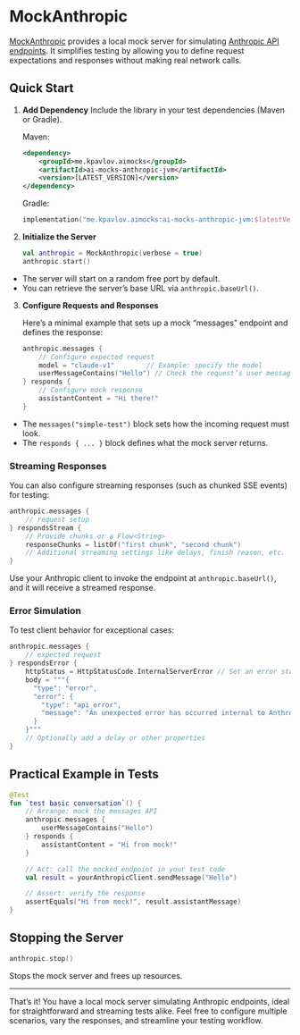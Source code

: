 # MockAnthropic

[MockAnthropic](src/commonMain/kotlin/me/kpavlov/aimocks/anthropic/MockAnthropic.kt) provides a local mock server for simulating [Anthropic API endpoints](https://docs.anthropic.com/en/api). It simplifies testing by allowing you to define request expectations and responses without making real network calls.

## Quick Start

1. **Add Dependency**
   Include the library in your test dependencies (Maven or Gradle).

    Maven:
    ```xml
    <dependency>
        <groupId>me.kpavlov.aimocks</groupId>
        <artifactId>ai-mocks-anthropic-jvm</artifactId>
        <version>[LATEST_VERSION]</version>
    </dependency>
    ```
   Gradle:
    ```kotlin
    implementation("me.kpavlov.aimocks:ai-mocks-anthropic-jvm:$latestVersion")
    ```

2. **Initialize the Server**
   ```kotlin
   val anthropic = MockAnthropic(verbose = true)
   anthropic.start()
   ```
  - The server will start on a random free port by default.
  - You can retrieve the server’s base URL via `anthropic.baseUrl()`.

3. **Configure Requests and Responses**

   Here’s a minimal example that sets up a mock “messages” endpoint and defines the response:

   ```kotlin
   anthropic.messages {
       // Configure expected request
       model = "claude-v1"        // Example: specify the model
       userMessageContains("Hello") // Check the request’s user message
   } responds {
       // Configure mock response
       assistantContent = "Hi there!"
   }
   ```

  - The `messages("simple-test")` block sets how the incoming request must look.
  - The `responds { ... }` block defines what the mock server returns.

### Streaming Responses

You can also configure streaming responses (such as chunked SSE events) for testing:

```kotlin
anthropic.messages {
    // request setup
} respondsStream {
    // Provide chunks or a Flow<String>
    responseChunks = listOf("first chunk", "second chunk")
    // Additional streaming settings like delays, finish reason, etc.
}
```

Use your Anthropic client to invoke the endpoint at `anthropic.baseUrl()`, and it will receive a streamed response.

### Error Simulation

To test client behavior for exceptional cases:

```kotlin
anthropic.messages {
    // expected request
} respondsError {
    httpStatus = HttpStatusCode.InternalServerError // Set an error status code
    body = """{
      "type": "error",
      "error": {
        "type": "api_error",
        "message": "An unexpected error has occurred internal to Anthropic’s systems."
      }
    }"""
    // Optionally add a delay or other properties
}
```

## Practical Example in Tests

```kotlin
@Test
fun `test basic conversation`() {
    // Arrange: mock the messages API
    anthropic.messages {
        userMessageContains("Hello")
    } responds {
        assistantContent = "Hi from mock!"
    }

    // Act: call the mocked endpoint in your test code
    val result = yourAnthropicClient.sendMessage("Hello")

    // Assert: verify the response
    assertEquals("Hi from mock!", result.assistantMessage)
}
```

## Stopping the Server

```kotlin
anthropic.stop()
```

Stops the mock server and frees up resources.

---

That’s it! You have a local mock server simulating Anthropic endpoints, ideal for straightforward and streaming tests alike. Feel free to configure multiple scenarios, vary the responses, and streamline your testing workflow.
